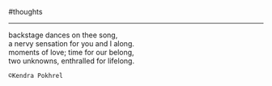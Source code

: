 #thoughts 

___

backstage dances on thee song,  
a nervy sensation for you and I along.  
moments of love; time for our belong,  
two unknowns, enthralled for lifelong.  


`©Kendra Pokhrel`
